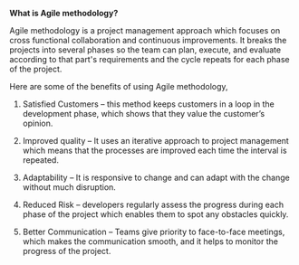 **What is Agile methodology?**

Agile methodology is a project management approach which focuses on
cross functional collaboration and continuous improvements. It breaks
the projects into several phases so the team can plan, execute, and
evaluate according to that part's requirements and the cycle repeats for
each phase of the project.

Here are some of the benefits of using Agile methodology,

1.  Satisfied Customers – this method keeps customers in a loop in the
    development phase, which shows that they value the customer’s
    opinion.

2.  Improved quality – It uses an iterative approach to project
    management which means that the processes are improved each time the
    interval is repeated.

3.  Adaptability – It is responsive to change and can adapt with the
    change without much disruption.

4.  Reduced Risk – developers regularly assess the progress during each
    phase of the project which enables them to spot any obstacles
    quickly.

5.  Better Communication – Teams give priority to face-to-face meetings,
    which makes the communication smooth, and it helps to monitor the
    progress of the project.
